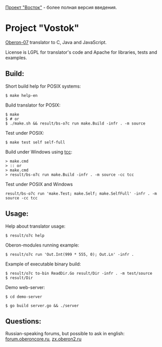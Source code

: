 [Проект "Восток"](README-RU.md) - более полная версия введения.

Project "Vostok"
==========================
[Oberon-07](documents/Language.md) translator to C, Java and JavaScript.

License is LGPL for translator's code and Apache for libraries, tests and
examples.

## Build:

Short build help for POSIX systems:

    $ make help-en

Build translator for POSIX:

    $ make
    $ # or
    $ ./make.sh && result/bs-o7c run make.Build -infr . -m source

Test under POSIX:

    $ make test self self-full

Build under Windows using [tcc](http://download.savannah.gnu.org/releases/tinycc/):

    > make.cmd
    > :: or
    > make.cmd
    > result/bs-o7c run make.Build -infr . -m source -cc tcc

Test under POSIX and Windows

    result/bs-o7c run 'make.Test; make.Self; make.SelfFull' -infr . -m source -cc tcc

## Usage:

Help about translator usage:

    $ result/o7c help

Oberon-modules running example:

    $ result/o7c run 'Out.Int(999 * 555, 0); Out.Ln' -infr .

Example of executable binary build:

    $ result/o7c to-bin ReadDir.Go result/Dir -infr . -m test/source
    $ result/Dir

Demo web-server:

    $ cd demo-server

    $ go build server.go && ./server

## Questions:
Russian-speaking forums, but possible to ask in english:
[forum.oberoncore.ru](https://forum.oberoncore.ru/viewtopic.php?f=115&t=6217),
[zx.oberon2.ru](https://zx.oberon2.ru/forum/viewforum.php?f=117)
